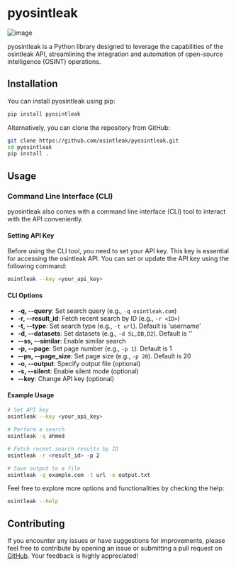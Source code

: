# pyosintleak
![image](https://github.com/OsintLeak/pyosintleak/assets/28790962/c24e8b19-545e-4e05-b682-d6fc3b8b41cb)

pyosintleak is a Python library designed to leverage the capabilities of the osintleak API, streamlining the integration and automation of open-source intelligence (OSINT) operations.

## Installation

You can install pyosintleak using pip:

```bash
pip install pyosintleak
```

Alternatively, you can clone the repository from GitHub:

```bash
git clone https://github.com/osintleak/pyosintleak.git
cd pyosintleak
pip install .
```

## Usage

### Command Line Interface (CLI)

pyosintleak also comes with a command line interface (CLI) tool to interact with the API conveniently.

#### Setting API Key

Before using the CLI tool, you need to set your API key. This key is essential for accessing the osintleak API. You can set or update the API key using the following command:

```bash
osintleak --key <your_api_key>
```

#### CLI Options

- **-q, --query**: Set search query (e.g., `-q osintleak.com`)
- **-r, --result_id**: Fetch recent search by ID (e.g., `-r <ID>`)
- **-t, --type**: Set search type (e.g., `-t url`). Default is 'username'
- **-d, --datasets**: Set datasets (e.g., `-d SL,DB,D2`). Default is ''
- **--ss, --similar**: Enable similar search
- **-p, --page**: Set page number (e.g., `-p 1`). Default is 1
- **--ps, --page_size**: Set page size (e.g., `-p 20`). Default is 20
- **-o, --output**: Specify output file (optional)
- **-s, --silent**: Enable silent mode (optional)
- **--key**: Change API key (optional)

#### Example Usage

```bash
# Set API key
osintleak --key <your_api_key>

# Perform a search
osintleak -q ahmed

# Fetch recent search results by ID
osintleak -r <result_id> -p 2

# Save output to a file
osintleak -q example.com -t url -o output.txt
```

Feel free to explore more options and functionalities by checking the help:

```bash
osintleak --help
```

## Contributing

If you encounter any issues or have suggestions for improvements, please feel free to contribute by opening an issue or submitting a pull request on [GitHub](https://github.com/osintleak/pyosintleak). Your feedback is highly appreciated!
